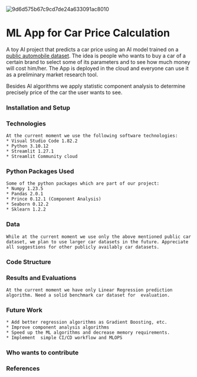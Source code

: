  ![9d6d575b67c9cd7de24a633091ac8010](https://github.com/vladimirkanchev/auto-price/assets/4309523/c5f22df4-92ae-4080-86a4-a9fb0251f71f=100x100)

# ML App for Car Price Calculation
A toy AI project that predicts a car price using an AI model trained on a [public automobile dataset](https://www.kaggle.com/datasets/toramky/automobile-dataset/). The idea is people who wants to buy a car of a certain brand to select some of its parameters and to see how much money will cost him/her. The App is deployed in the cloud and everyone can use it as a preliminary market research tool. 

Besides AI algorithms we apply statistic component analysis to determine precisely  price of the car the user wants to see.

### Installation and Setup

### Technologies
    At the current moment we use the following software technologies:
    * Visual Studio Code 1.82.2
    * Python 3.10.12
    * Streamlit 1.27.1
    * Streamlit Community cloud
    
### Python Packages Used
    Some of the python packages which are part of our project:
    * Numpy 1.23.5
    * Pandas 2.0.1
    * Prince 0.12.1 (Component Analysis)
    * Seaborn 0.12.2 
    * Sklearn 1.2.2
   
    
### Data
    While at the current moment we use only the above mentioned public car dataset, we plan to use larger car datasets in the future. Appreciate all suggestions for other publicly availably car datasets. 
    
### Code Structure

### Results and Evaluations
    At the current moment we have only Linear Regression prediction algorithm. Need a solid benchmark car dataset for  evaluation.
    
### Future Work
    * Add better regression algorithms as Gradient Boosting, etc.
    * Improve component analysis algorithms
    * Speed up the ML algorithms and decrease memory requirements.
    * Implement  simple CI/CD workflow and MLOPS
    
### Who wants to contribute

### References

